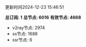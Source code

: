 更新时间2024-12-23 15:46:51

**总订阅: 1**
**总节点: 6016**
**有效节点: 4668**
- v2ray节点: 2974
- ss节点: 1688
- ssr节点: 6
